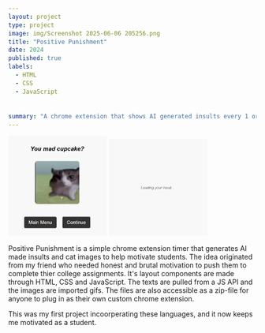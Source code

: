 ```yaml
---
layout: project
type: project
image: img/Screenshot 2025-06-06 205256.png
title: "Positive Punishment"
date: 2024
published: true
labels:
  - HTML
  - CSS
  - JavaScript
    
    
summary: "A chrome extension that shows AI generated insults every 1 or 10 minutes"
---
```


<div class="text-center p-4">
  <img width="200px" src="../img/Screenshot 2025-06-06 203546.png" class="img-thumbnail" >
  <img width="200px" src="../img/Screenshot 2025-06-06 203733.png" class="img-thumbnail" >
</div>


Positive Punishment is a simple chrome extension timer that generates AI made insults and cat images to help motivate students. 
The idea originated from my friend who needed honest and brutal motivation to push them to complete thier college assignments. 
It's layout components are made through HTML, CSS and JavaScript. The texts are pulled from a JS API and the images are imported gifs. 
The files are also accessible as a zip-file for anyone to plug in as their own custom chrome extension.

This was my first project incoorperating these languages, and it now keeps me motivated as a student.
